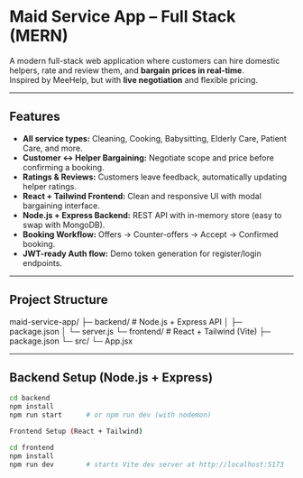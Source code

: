 # Maid Service App – Full Stack (MERN)

A modern full-stack web application where customers can hire domestic helpers, rate and review them, and **bargain prices in real-time**.  
Inspired by MeeHelp, but with **live negotiation** and flexible pricing.

---

## Features
- **All service types:** Cleaning, Cooking, Babysitting, Elderly Care, Patient Care, and more.
- **Customer ↔ Helper Bargaining:** Negotiate scope and price before confirming a booking.
- **Ratings & Reviews:** Customers leave feedback, automatically updating helper ratings.
- **React + Tailwind Frontend:** Clean and responsive UI with modal bargaining interface.
- **Node.js + Express Backend:** REST API with in-memory store (easy to swap with MongoDB).
- **Booking Workflow:** Offers → Counter-offers → Accept → Confirmed booking.
- **JWT-ready Auth flow:** Demo token generation for register/login endpoints.

---

## Project Structure

maid-service-app/
├─ backend/ # Node.js + Express API
│ ├─ package.json
│ └─ server.js
└─ frontend/ # React + Tailwind (Vite)
├─ package.json
└─ src/
└─ App.jsx

---

## Backend Setup (Node.js + Express)
```bash
cd backend
npm install
npm run start      # or npm run dev (with nodemon)

Frontend Setup (React + Tailwind)

cd frontend
npm install
npm run dev        # starts Vite dev server at http://localhost:5173

